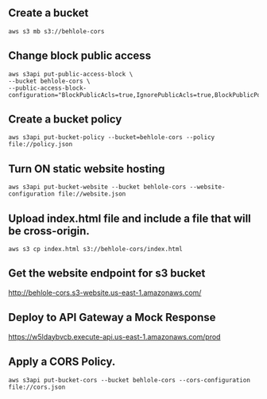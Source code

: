 ## Create a bucket

```shell
aws s3 mb s3://behlole-cors
```

## Change block public access

```shell
aws s3api put-public-access-block \
--bucket behlole-cors \
--public-access-block-configuration="BlockPublicAcls=true,IgnorePublicAcls=true,BlockPublicPolicy=false,RestrictPublicBuckets=false"
```

## Create a bucket policy

```shell
aws s3api put-bucket-policy --bucket=behlole-cors --policy file://policy.json
```

## Turn ON static website hosting

```shell
aws s3api put-bucket-website --bucket behlole-cors --website-configuration file://website.json
```

## Upload index.html file and include a file that will be cross-origin.

```shell
aws s3 cp index.html s3://behlole-cors/index.html
```

## Get the website endpoint for s3 bucket

http://behlole-cors.s3-website.us-east-1.amazonaws.com/

## Deploy to API Gateway a Mock Response

https://w5ldaybvcb.execute-api.us-east-1.amazonaws.com/prod

## Apply a CORS Policy.

```shell
aws s3api put-bucket-cors --bucket behlole-cors --cors-configuration file://cors.json
```


